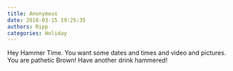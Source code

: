 ```yaml
---
title: Anonymous
date: 2018-03-15 19:25:35
authors: Ripp
categories: Holiday
---
```


 Hey Hammer Time. You want some dates and times and video and pictures. You are pathetic Brown!  Have another drink hammered!